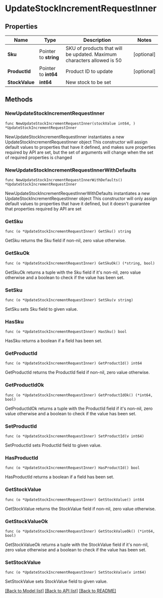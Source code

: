 # UpdateStockIncrementRequestInner

## Properties

Name | Type | Description | Notes
------------ | ------------- | ------------- | -------------
**Sku** | Pointer to **string** | SKU of products that will be updated. Maximum characters allowed is 50 | [optional] 
**ProductId** | Pointer to **int64** | Product ID to update | [optional] 
**StockValue** | **int64** | New stock to be set | 

## Methods

### NewUpdateStockIncrementRequestInner

`func NewUpdateStockIncrementRequestInner(stockValue int64, ) *UpdateStockIncrementRequestInner`

NewUpdateStockIncrementRequestInner instantiates a new UpdateStockIncrementRequestInner object
This constructor will assign default values to properties that have it defined,
and makes sure properties required by API are set, but the set of arguments
will change when the set of required properties is changed

### NewUpdateStockIncrementRequestInnerWithDefaults

`func NewUpdateStockIncrementRequestInnerWithDefaults() *UpdateStockIncrementRequestInner`

NewUpdateStockIncrementRequestInnerWithDefaults instantiates a new UpdateStockIncrementRequestInner object
This constructor will only assign default values to properties that have it defined,
but it doesn't guarantee that properties required by API are set

### GetSku

`func (o *UpdateStockIncrementRequestInner) GetSku() string`

GetSku returns the Sku field if non-nil, zero value otherwise.

### GetSkuOk

`func (o *UpdateStockIncrementRequestInner) GetSkuOk() (*string, bool)`

GetSkuOk returns a tuple with the Sku field if it's non-nil, zero value otherwise
and a boolean to check if the value has been set.

### SetSku

`func (o *UpdateStockIncrementRequestInner) SetSku(v string)`

SetSku sets Sku field to given value.

### HasSku

`func (o *UpdateStockIncrementRequestInner) HasSku() bool`

HasSku returns a boolean if a field has been set.

### GetProductId

`func (o *UpdateStockIncrementRequestInner) GetProductId() int64`

GetProductId returns the ProductId field if non-nil, zero value otherwise.

### GetProductIdOk

`func (o *UpdateStockIncrementRequestInner) GetProductIdOk() (*int64, bool)`

GetProductIdOk returns a tuple with the ProductId field if it's non-nil, zero value otherwise
and a boolean to check if the value has been set.

### SetProductId

`func (o *UpdateStockIncrementRequestInner) SetProductId(v int64)`

SetProductId sets ProductId field to given value.

### HasProductId

`func (o *UpdateStockIncrementRequestInner) HasProductId() bool`

HasProductId returns a boolean if a field has been set.

### GetStockValue

`func (o *UpdateStockIncrementRequestInner) GetStockValue() int64`

GetStockValue returns the StockValue field if non-nil, zero value otherwise.

### GetStockValueOk

`func (o *UpdateStockIncrementRequestInner) GetStockValueOk() (*int64, bool)`

GetStockValueOk returns a tuple with the StockValue field if it's non-nil, zero value otherwise
and a boolean to check if the value has been set.

### SetStockValue

`func (o *UpdateStockIncrementRequestInner) SetStockValue(v int64)`

SetStockValue sets StockValue field to given value.



[[Back to Model list]](../README.md#documentation-for-models) [[Back to API list]](../README.md#documentation-for-api-endpoints) [[Back to README]](../README.md)


